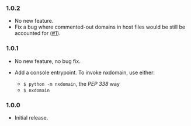 ### 1.0.2

* No new feature.
* Fix a bug where commented-out domains in host files would be still be accounted for ([#1][pr1]).

[pr1]: https://github.com/zopieux/nxdomain/pull/1
  
### 1.0.1

* No new feature, no bug fix.
* Add a console entrypoint. To invoke nxdomain, use either:

  * `$ python -m nxdomain`, the *PEP 338* way
  * `$ nxdomain`

### 1.0.0

* Initial release.
